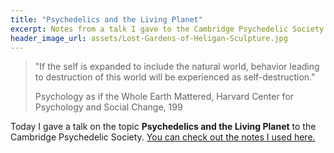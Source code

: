 ```yaml
---
title: "Psychedelics and the Living Planet"
excerpt: Notes from a talk I gave to the Cambridge Psychedelic Society 
header_image_url: assets/Lost-Gardens-of-Heligan-Sculpture.jpg
---
```


> "If the self is expanded to include the natural world, behavior leading to destruction of this world will be experienced as self-destruction."
>
> <footer class="blockquote-footer">Psychology as if the Whole Earth Mattered, Harvard Center for Psychology and Social Change, 199</footer>



Today I gave a talk on the topic **Psychedelics and the Living Planet** to the Cambridge Psychedelic Society. [You can check out the notes I used here.](https://docs.google.com/document/d/1Oz55NNRzOyNFHH-jz87G9PaPJhfief00rsHE3QsTojM/edit#)

